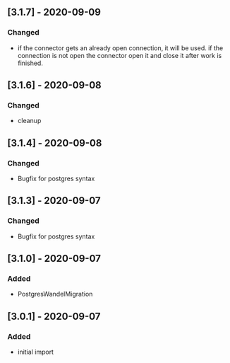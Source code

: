 ## [3.1.7] - 2020-09-09
### Changed
- if the connector gets an already open connection, it will be used. if the connection is not open the connector open it and close it after work is finished.

## [3.1.6] - 2020-09-08
### Changed
- cleanup

## [3.1.4] - 2020-09-08
### Changed
- Bugfix for postgres syntax

## [3.1.3] - 2020-09-07
### Changed
- Bugfix for postgres syntax

## [3.1.0] - 2020-09-07
### Added
- PostgresWandelMigration

## [3.0.1] - 2020-09-07
### Added
- initial import
